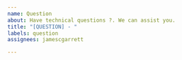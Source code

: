 ```yaml
---
name: Question
about: Have technical questions ?. We can assist you. 
title: "[QUESTION] - "
labels: question
assignees: jamescgarrett

---
```

<!--- Provide a general summary of the question in the Title above. -->
<!-- if applicable, provide additional context related to your question. -->
